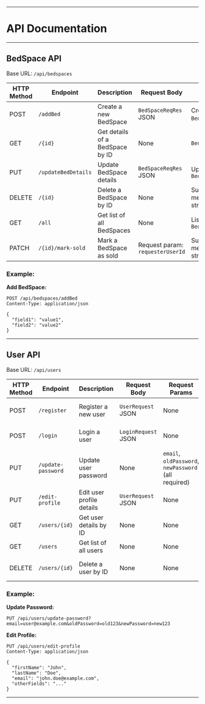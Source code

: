 
---

# API Documentation

---

## BedSpace API

Base URL: `/api/bedspaces`

| HTTP Method | Endpoint            | Description                     | Request Body                     | Response                  |
| ----------- | ------------------- | ------------------------------- | -------------------------------- | ------------------------- |
| POST        | `/addBed`           | Create a new BedSpace           | `BedSpaceReqRes` JSON            | Created `BedSpace` entity |
| GET         | `/{id}`             | Get details of a BedSpace by ID | None                             | `BedSpaceReqRes`          |
| PUT         | `/updateBedDetails` | Update BedSpace details         | `BedSpaceReqRes` JSON            | Updated `BedSpaceReqRes`  |
| DELETE      | `/{id}`             | Delete a BedSpace by ID         | None                             | Success message string    |
| GET         | `/all`              | Get list of all BedSpaces       | None                             | List of `BedSpaceReqRes`  |
| PATCH       | `/{id}/mark-sold`   | Mark a BedSpace as sold         | Request param: `requesterUserId` | Success message string    |

### Example:

**Add BedSpace:**

```
POST /api/bedspaces/addBed
Content-Type: application/json

{
  "field1": "value1",
  "field2": "value2"
}
```

---

## User API

Base URL: `/api/users`

| HTTP Method | Endpoint           | Description               | Request Body        | Request Params                                       | Response                     |
| ----------- | ------------------ | ------------------------- | ------------------- | ---------------------------------------------------- | ---------------------------- |
| POST        | `/register`        | Register a new user       | `UserRequest` JSON  | None                                                 | Success message string       |
| POST        | `/login`           | Login a user              | `LoginRequest` JSON | None                                                 | Success message string/token |
| PUT         | `/update-password` | Update user password      | None                | `email`, `oldPassword`, `newPassword` (all required) | Success message string       |
| PUT         | `/edit-profile`    | Edit user profile details | `UserRequest` JSON  | None                                                 | Success message string       |
| GET         | `/users/{id}`      | Get user details by ID    | None                | None                                                 | User details / object        |
| GET         | `/users`           | Get list of all users     | None                | None                                                 | List of `User` entities      |
| DELETE      | `/users/{id}`      | Delete a user by ID       | None                | None                                                 | Success message string       |

### Example:

**Update Password:**

```
PUT /api/users/update-password?email=user@example.com&oldPassword=old123&newPassword=new123
```

**Edit Profile:**

```
PUT /api/users/edit-profile
Content-Type: application/json

{
  "firstName": "John",
  "lastName": "Doe",
  "email": "john.doe@example.com",
  "otherFields": "..."
}
```

---

